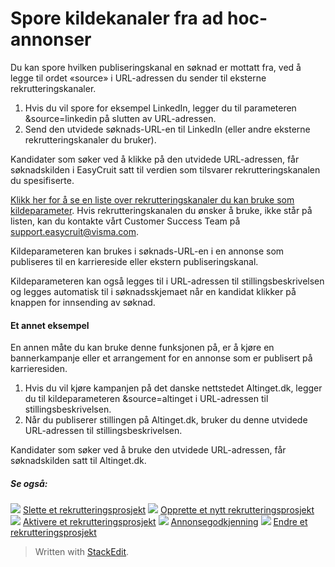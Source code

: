 # Spore kildekanaler fra ad hoc-annonser

Du kan spore hvilken publiseringskanal en søknad er mottatt fra, ved å legge til ordet «source» i URL-adressen du sender til eksterne rekrutteringskanaler.

1.  Hvis du vil spore for eksempel LinkedIn, legger du til parameteren  &source=linkedin  på slutten av URL-adressen.
2.  Send den utvidede søknads-URL-en til LinkedIn (eller andre eksterne rekrutteringskanaler du bruker).

Kandidater som søker ved å klikke på den utvidede URL-adressen, får  søknadskilden  i EasyCruit satt til verdien som tilsvarer rekrutteringskanalen du spesifiserte.

[Klikk her for å se en liste over rekrutteringskanaler du kan bruke som kildeparameter](visma_easycruit_sourcing_channels.xlsx). Hvis rekrutteringskanalen du ønsker å bruke, ikke står på listen, kan du kontakte vårt Customer Success Team på  [support.easycruit@visma.com](mailto:support.easycruit@visma.com).

Kildeparameteren kan brukes i søknads-URL-en i en annonse som publiseres til en karriereside eller ekstern publiseringskanal.

Kildeparameteren kan også legges til i URL-adressen til stillingsbeskrivelsen og legges automatisk til i søknadsskjemaet når en kandidat klikker på knappen for  innsending av søknad.

#### Et annet eksempel  

En annen måte du kan bruke denne funksjonen på, er å kjøre en bannerkampanje eller et arrangement for en annonse som er publisert på karrieresiden.

1.  Hvis du vil kjøre kampanjen på det danske nettstedet Altinget.dk, legger du til kildeparameteren  &source=altinget  i URL-adressen til stillingsbeskrivelsen.
2.  Når du publiserer stillingen på Altinget.dk, bruker du denne utvidede URL-adressen til stillingsbeskrivelsen.

Kandidater som søker ved å bruke den utvidede URL-adressen, får søknadskilden satt til  Altinget.dk.

##### Se også:

![](../Resources/Images/icon-document-link.png)  [Slette et rekrutteringsprosjekt](deleting_a_vacancy.htm)
![](../Resources/Images/icon-document-link.png)  [Opprette et nytt rekrutteringsprosjekt](creating_a_new_vacancy.htm)
![](../Resources/Images/icon-document-link.png)  [Aktivere et rekrutteringsprosjekt](activating_a_vacancy.htm)
![](../Resources/Images/icon-document-link.png)  [Annonsegodkjenning](vacancy_approvals.htm)
![](../Resources/Images/icon-document-link.png)  [Endre et rekrutteringsprosjekt](editing_a_vacancy.htm)


> Written with [StackEdit](https://stackedit.io/).
<!--stackedit_data:
eyJoaXN0b3J5IjpbLTEyNjk0Nzg1OV19
-->
